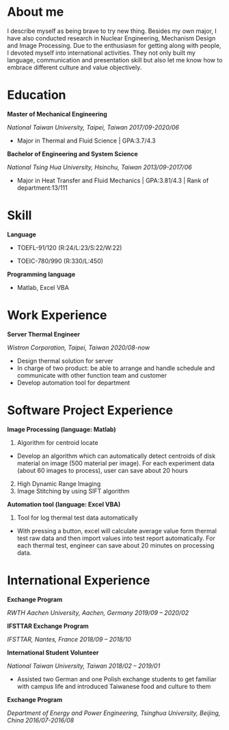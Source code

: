 # About me
I describe myself as being brave to try new thing. Besides my own major, I have also conducted research in Nuclear Engineering, Mechanism Design and Image Processing. Due to the enthusiasm for getting along with people, I devoted myself into international activities. They not only built my language, communication and presentation skill but also let me know how to embrace different culture and value objectively.

# Education
**Master of Mechanical Engineering** 

*National Taiwan University, Taipei, Taiwan*      *2017/09-2020/06*
- Major in Thermal and Fluid Science | GPA:3.7/4.3

**Bachelor of Engineering and System Science**

*National Tsing Hua University, Hsinchu, Taiwan*  *2013/09-2017/06*
- Major in Heat Transfer and Fluid Mechanics | GPA:3.81/4.3 | Rank of department:13/111

# Skill
**Language**

- TOEFL-91/120 (R:24/L:23/S:22/W:22)   

- TOEIC-780/990 (R:330/L:450)

**Programming language**

- Matlab, Excel VBA

# Work Experience
**Server Thermal Engineer**

*Wistron Corporation, Taipei, Taiwan*  *2020/08-now*
-	Design thermal solution for server
-	In charge of two product: be able to arrange and handle schedule and communicate with other function team and customer
-	Develop automation tool for department

# Software Project Experience
**Image Processing (language: Matlab)**
1.	Algorithm for centroid locate
  - Develop an algorithm which can automatically detect centroids of disk material on image (500 material per image). For each experiment data (about 60 images to process), user can save about 20 hours
2.	High Dynamic Range Imaging
3.	Image Stitching by using SIFT algorithm

**Automation tool (language: Excel VBA)**
1. Tool for log thermal test data automatically
  - With pressing a button, excel will calculate average value form thermal test raw data and then import values into test report automatically. For each thermal test, engineer can save about 20 minutes on processing data.


# International Experience

**Exchange Program** 	

*RWTH Aachen University, Aachen, Germany	2019/09 – 2020/02*

**IFSTTAR Exchange Program**	

*IFSTTAR, Nantes, France	2018/09 – 2018/10*
 
**International Student Volunteer**	

*National Taiwan University, Taiwan	2018/02 – 2019/01*
-	Assisted two German and one Polish exchange students to get familiar with campus life and introduced Taiwanese food and culture to them

**Exchange Program**	

*Department of Energy and Power Engineering, Tsinghua University, Beijing, China	2016/07-2016/08*








